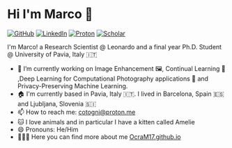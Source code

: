 # Hi I'm Marco 👋

[![GitHub](https://img.shields.io/badge/github-%23121011.svg?style=for-the-badge&logo=github&logoColor=white)](https://www.github.com/OcraM17)
[![LinkedIn](https://img.shields.io/badge/LinkedIn-0077B5?style=for-the-badge&logo=linkedin&logoColor=white)](https://www.linkedin.com/in/marco-cotogni/)
[![Proton](https://img.shields.io/badge/ProtonMail-9B89CC?style=for-the-badge&logo=protonmail&logoColor=white)](cotogni@proton.me)
[![Scholar](https://img.shields.io/badge/Google%20Scholar-007AB5?style=for-the-badge&logo=google&logoColor=white)](https://scholar.google.com/citations?user=8PUz5lAAAAAJ&hl=it)

I'm Marco! a Research Scientist @ Leonardo and a final year Ph.D. Student @ University of Pavia, Italy 🇮🇹

- 🔭 I’m currently working on Image Enhancement 🖼️, Continual Learning 🔁 ,Deep Learning for Computational Photography applications 📸 and Privacy-Preserving Machine Learning.
- 🏠 I'm currently based in Pavia, Italy 🇮🇹. I lived in Barcelona, Spain 🇪🇸 and Ljubljana, Slovenia 🇸🇮 
- 📫 How to reach me: cotogni@proton.me
- 🐱 I love animals and in particular I have a kitten called Amelie
- 😄 Pronouns: He/Him
- 🕵🏻‍♂️ Here you can find more about me [OcraM17.github.io](https://OcraM17.github.io)
<!--
**OcraM17/OcraM17** is a ✨ _special_ ✨ repository because its `README.md` (this file) appears on your GitHub profile.

Here are some ideas to get you started:

- 🔭 I’m currently working on ...
- 🌱 I’m currently learning ...
- 👯 I’m looking to collaborate on ...
- 🤔 I’m looking for help with ...
- 💬 Ask me about ...
- 📫 How to reach me: ...
- 😄 Pronouns: ...
- ⚡ Fun fact: ...
-->
